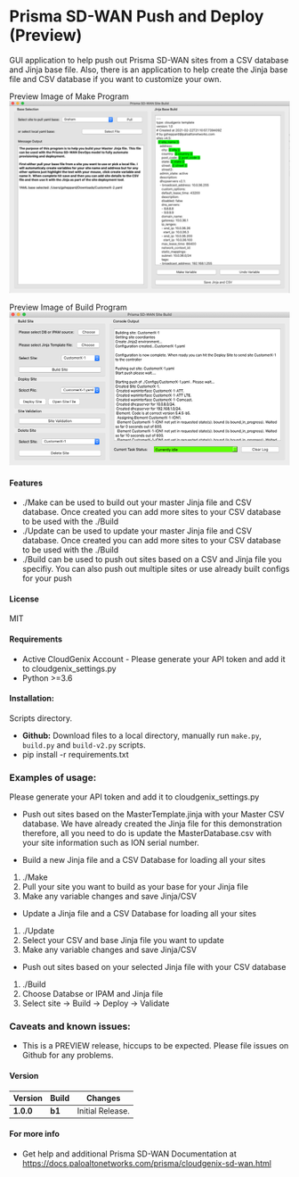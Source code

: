# Prisma SD-WAN Push and Deploy (Preview)
GUI application to help push out Prisma SD-WAN sites from a CSV database and Jinja base file. Also, there is an application to help create the Jinja base file and CSV database if you want to customize your own. 

Preview Image of Make Program
![alt text](./Images/Make.png "screenshot")

Preview Image of Build Program
![alt text](./Images/Build-v2.png "screenshot")

#### Features

 - ./Make can be used to build out your master Jinja file and CSV database. Once created you can add more sites to your CSV database to be used with the ./Build
 - ./Update can be used to update your master Jinja file and CSV database. Once created you can add more sites to your CSV database to be used with the ./Build
 - ./Build can be used to push out sites based on a CSV and Jinja file you specifiy. You can also push out multiple sites or use already built configs for your push 

#### License
MIT

#### Requirements
* Active CloudGenix Account - Please generate your API token and add it to cloudgenix_settings.py
* Python >=3.6

#### Installation:
 Scripts directory. 
 - **Github:** Download files to a local directory, manually run `make.py`, `build.py`  and `build-v2.py` scripts. 
 - pip install -r requirements.txt

### Examples of usage:
 Please generate your API token and add it to cloudgenix_settings.py
 
 - Push out sites based on the MasterTemplate.jinja with your Master CSV database. We have already created the Jinja file for this demonstration therefore, all you need to do is update the MasterDatabase.csv with your site information such as ION serial number. 

 - Build a new Jinja file and a CSV Database for loading all your sites
 1. ./Make
 2. Pull your site you want to build as your base for your Jinja file
 3. Make any variable changes and save Jinja/CSV
 
 - Update a Jinja file and a CSV Database for loading all your sites
 1. ./Update
 2. Select your CSV and base Jinja file you want to update
 3. Make any variable changes and save Jinja/CSV
 
 - Push out sites based on your selected Jinja file with your CSV database
 1. ./Build
 2. Choose Databse or IPAM and Jinja file 
 3. Select site -> Build -> Deploy -> Validate
 
### Caveats and known issues:
 - This is a PREVIEW release, hiccups to be expected. Please file issues on Github for any problems.

#### Version
| Version | Build | Changes |
| ------- | ----- | ------- |
| **1.0.0** | **b1** | Initial Release. |


#### For more info
 * Get help and additional Prisma SD-WAN Documentation at <https://docs.paloaltonetworks.com/prisma/cloudgenix-sd-wan.html>
